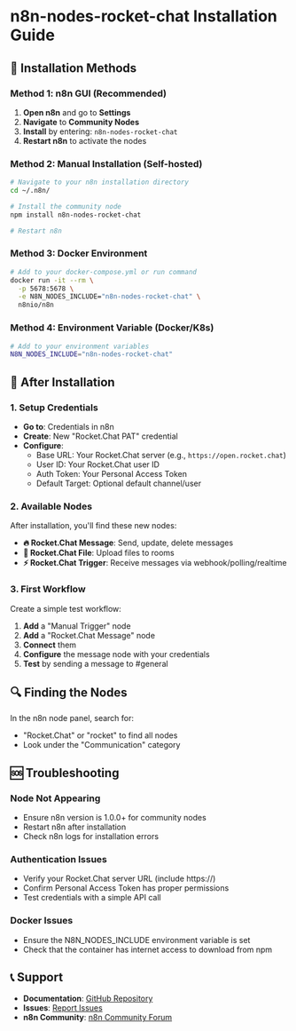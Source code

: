 # n8n-nodes-rocket-chat Installation Guide

## 🚀 Installation Methods

### Method 1: n8n GUI (Recommended)
1. **Open n8n** and go to **Settings**
2. **Navigate** to **Community Nodes**
3. **Install** by entering: `n8n-nodes-rocket-chat`
4. **Restart n8n** to activate the nodes

### Method 2: Manual Installation (Self-hosted)
```bash
# Navigate to your n8n installation directory
cd ~/.n8n/

# Install the community node
npm install n8n-nodes-rocket-chat

# Restart n8n
```

### Method 3: Docker Environment
```bash
# Add to your docker-compose.yml or run command
docker run -it --rm \
  -p 5678:5678 \
  -e N8N_NODES_INCLUDE="n8n-nodes-rocket-chat" \
  n8nio/n8n
```

### Method 4: Environment Variable (Docker/K8s)
```bash
# Add to your environment variables
N8N_NODES_INCLUDE="n8n-nodes-rocket-chat"
```

## 🔧 After Installation

### 1. Setup Credentials
- **Go to**: Credentials in n8n
- **Create**: New "Rocket.Chat PAT" credential
- **Configure**:
  - Base URL: Your Rocket.Chat server (e.g., `https://open.rocket.chat`)
  - User ID: Your Rocket.Chat user ID
  - Auth Token: Your Personal Access Token
  - Default Target: Optional default channel/user

### 2. Available Nodes
After installation, you'll find these new nodes:
- **🔥 Rocket.Chat Message**: Send, update, delete messages
- **📁 Rocket.Chat File**: Upload files to rooms
- **⚡ Rocket.Chat Trigger**: Receive messages via webhook/polling/realtime

### 3. First Workflow
Create a simple test workflow:
1. **Add** a "Manual Trigger" node
2. **Add** a "Rocket.Chat Message" node
3. **Connect** them
4. **Configure** the message node with your credentials
5. **Test** by sending a message to #general

## 🔍 Finding the Nodes
In the n8n node panel, search for:
- "Rocket.Chat" or "rocket" to find all nodes
- Look under the "Communication" category

## 🆘 Troubleshooting

### Node Not Appearing
- Ensure n8n version is 1.0.0+ for community nodes
- Restart n8n after installation
- Check n8n logs for installation errors

### Authentication Issues
- Verify your Rocket.Chat server URL (include https://)
- Confirm Personal Access Token has proper permissions
- Test credentials with a simple API call

### Docker Issues
- Ensure the N8N_NODES_INCLUDE environment variable is set
- Check that the container has internet access to download from npm

## 📞 Support
- **Documentation**: [GitHub Repository](https://github.com/btafoya/n8n-nodes-rocket-chat)
- **Issues**: [Report Issues](https://github.com/btafoya/n8n-nodes-rocket-chat/issues)
- **n8n Community**: [n8n Community Forum](https://community.n8n.io)